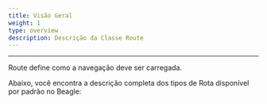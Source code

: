 ```yaml
---
title: Visão Geral
weight: 1
type: overview
description: Descrição da Classe Route
---
```


---

Route define como a navegação deve ser carregada.

Abaixo, você encontra a descrição completa dos tipos de Rota disponível por padrão no Beagle:

